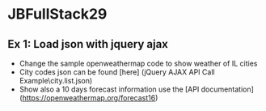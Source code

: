 # JBFullStack29

## Ex 1: Load json with jquery ajax

- Change the sample openweathermap code to show weather of IL cities 
- City codes json can be found [here] (jQuery AJAX API Call Example\city.list.json)
- Show also a 10 days forecast information use the [API documentation] (https://openweathermap.org/forecast16)




